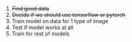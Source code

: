 1. ~~Find good data~~
2. ~~Decide if we should use tensorflow or pytorch~~
3. Train model on data for 1 type of image
4. Test if model works at all 
5. Train for rest of models